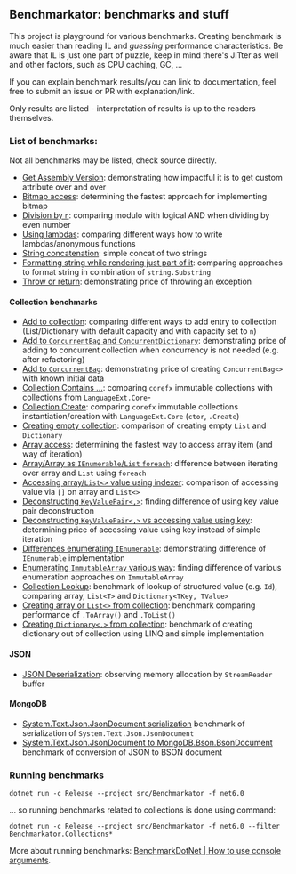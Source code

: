 ## Benchmarkator: benchmarks and stuff

This project is playground for various benchmarks. Creating benchmark is much easier than reading IL and
_guessing_ performance characteristics. Be aware that IL is just one part of puzzle, keep in mind there's
JITter as well and other factors, such as CPU caching, GC, ...

If you can explain benchmark results/you can link to documentation, feel free to submit an issue or PR with
explanation/link.

Only results are listed - interpretation of results is up to the readers themselves.

### List of benchmarks:

Not all benchmarks may be listed, check source directly.

- [Get Assembly Version](src/Benchmarkator/Assemblinator/GetAssemblyVersion.md):
  demonstrating how impactful it is to get custom attribute over and over
- [Bitmap access](src/Benchmarkator/Bitmap/Bitmap.md):
  determining the fastest approach for implementing bitmap
- [Division by `n`](src/Benchmarkator/Division/DivisibleByTwo.md):
  comparing modulo with logical AND when dividing by even number
- [Using lambdas](src/Benchmarkator/Lambdinator/LambdaUsage.md):
  comparing different ways how to write lambdas/anonymous functions
- [String concatenation](src/Benchmarkator/Stringator/StringConcat.md):
  simple concat of two strings
- [Formatting string while rendering just part of it](src/Benchmarkator/Stringator/StringFormatSubstring.md):
  comparing approaches to format string in combination of `string.Substring`
- [Throw or return](src/Benchmarkator/Exceptions/ThrowOrReturn.md):
  demonstrating price of throwing an exception

#### Collection benchmarks

- [Add to collection](src/Benchmarkator.Collections/Add/AddToCollection.md):
  comparing different ways to add entry to collection (List/Dictionary with default capacity and with capacity set to `n`)
- [Add to `ConcurrentBag` and `ConcurrentDictionary`](src/Benchmarkator.Collections/Add/RedundantConcurrentCollection.md):
  demonstrating price of adding to concurrent collection when concurrency is not needed (e.g. after refactoring)
- [Add to `ConcurrentBag`](src/Benchmarkator.Collections/Add/AddToConcurrentBag.md):
  demonstrating price of creating `ConcurrentBag<>` with known initial data
- [Collection Contains ...](src/Benchmarkator.Collections/Contains/ImmutableCollectionContains.md):
  comparing `corefx` immutable collections with collections from `LanguageExt.Core`-
- [Collection Create](src/Benchmarkator.Collections/Create/CreateCtor.md):
  comparing `corefx` immutable collections instantiation/creation with `LanguageExt.Core` (`ctor`, `.Create`)
- [Creating empty collection](src/Benchmarkator.Collections/Create/EmptyCollection.md):
  comparison of creating empty `List` and `Dictionary`
- [Array access](src/Benchmarkator.Collections/Iteration/ArrayIteration.md):
  determining the fastest way to access array item (and way of iteration)
- [Array/Array as `IEnumerable`/`List` `foreach`](src/Benchmarkator.Collections/Iteration/ArrayListForeachIteration.md):
  difference between iterating over array and `List` using `foreach`
- [Accessing array/`List<>` value using indexer](src/Benchmarkator.Collections/Iteration/CollectionIterationIndexerAccess.md):
  comparison of accessing value via `[]` on array and `List<>`
- [Deconstructing `KeyValuePair<,>`](src/Benchmarkator.Collections/Iteration/DictionaryDeconstructKvp.md):
  finding difference of using key value pair deconstruction
- [Deconstructing `KeyValuePair<,>` vs accessing value using key](src/Benchmarkator.Collections/Iteration/DictionaryDeconstructOrAccess.md):
  determining price of accessing value using key instead of simple iteration
- [Differences enumerating `IEnumerable`](src/Benchmarkator.Collections/Iteration/EnumerableIteration.md):
  demonstrating difference of `IEnumerable` implementation
- [Enumerating `ImmutableArray` various way](src/Benchmarkator.Collections/Iteration/ImmutableArrayIteration.md):
  finding difference of various enumeration approaches on `ImmutableArray`
- [Collection Lookup](src/Benchmarkator.Collections/Lookup/ValueLookup.md):
  benchmark of lookup of structured value (e.g. `Id`), comparing array, `List<T>` and `Dictionary<TKey, TValue>`
- [Creating array or `List<>` from collection](src/Benchmarkator.Collections/ToCollection/ToCollection.md):
  benchmark comparing performance of `.ToArray()` and `.ToList()`
- [Creating `Dictionary<,>` from collection](src/Benchmarkator.Collections/ToCollection/ToDictionary.md):
  benchmark of creating dictionary out of collection using LINQ and simple implementation

#### JSON

- [JSON Deserialization](src/Benchmarkator.Json/Deserialization/JsonPayloadDeserialization.md):
  observing memory allocation by `StreamReader` buffer

#### MongoDB

- [System.Text.Json.JsonDocument serialization](src/Benchmarkator.MongoDb/JsonDocumentSerialization.md)
  benchmark of serialization of `System.Text.Json.JsonDocument`
- [System.Text.Json.JsonDocument to MongoDB.Bson.BsonDocument](src/Benchmarkator.MongoDb/JsonDocumentToBsonDocument.md)
  benchmark of conversion of JSON to BSON document

### Running benchmarks

```
dotnet run -c Release --project src/Benchmarkator -f net6.0
```

... so running benchmarks related to collections is done using command:

```
dotnet run -c Release --project src/Benchmarkator -f net6.0 --filter Benchmarkator.Collections*
```

More about running benchmarks: [BenchmarkDotNet | How to use console arguments](https://benchmarkdotnet.org/articles/guides/console-args.html).
